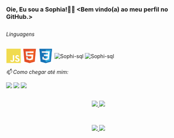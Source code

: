 ### Oie, Eu sou a Sophia!👋😸 <Bem vindo(a) ao meu perfil no GitHub.>

##
<div>
<i>Linguagens</i> 
<p><br>
<img align="center" alt="Sophi-Js" height="40" width="40" src="https://raw.githubusercontent.com/devicons/devicon/master/icons/javascript/javascript-plain.svg">
<img align="center" alt="Sophi-HTML" height="40" width="40" src="https://raw.githubusercontent.com/devicons/devicon/master/icons/html5/html5-original.svg">
<img align="center" alt="Sophi-CSS" height="40" width="40" src="https://raw.githubusercontent.com/devicons/devicon/master/icons/css3/css3-original.svg">
<img align="center" alt="Sophi-sql" height="40" width="40" src="https://cdn.jsdelivr.net/gh/devicons/devicon/icons/mysql/mysql-original.svg"> 
<img align="center" alt="Sophi-sql" height="40" width="40" src="https://cdn.iconscout.com/icon/free/png-512/free-react-1-282599.png">
</p>
  
<i>📫 Como chegar até mim: </i>
<br><div> 
<a href = "mailto:soso.amaral05@gmail.com"><img src="https://img.shields.io/badge/-Gmail-%23333?style=for-the-badge&logo=gmail&logoColor=white" target="_blank"></a>
<a href="https://www.linkedin.com/in/sophia-amaral-silva-2b21a5221/" target="_blank"><img src="https://img.shields.io/badge/-LinkedIn-%230077B5?style=for-the-badge&logo=linkedin&logoColor=white" target="_blank"></a> 
  <a href="" target="_blank"><img src="https://img.shields.io/badge/WhatsApp-25D366?style=for-the-badge&logo=whatsapp&logoColor=white" target="_blank"></a> 
</div>
<br>
<div align="center">
<a href="https://github.com/sophiaamaral">
<img height="190em" src="https://github-readme-stats.vercel.app/api?username=sophiaamaral&rank_icon=github&theme=tokyonight&include_all_commits=true&count_private=true"/>
<img height="190em" src="https://github-readme-stats.vercel.app/api/top-langs/?username=sophiaamaral&layout=compact&langs_count=7&theme=tokyonight"/>
</div><br>

##

<div align="center">
<img height="200em" src="https://cdn.discordapp.com/attachments/1119744205108031540/1119744342899314698/gato-digitando.gif?"/> 
  
<img height="200em" src="https://cdn.discordapp.com/attachments/1119744205108031540/1119744386926911519/sheldon-cooper.gif?"/> 
</div>
